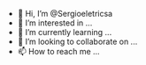 - 👋 Hi, I’m @Sergioeletricsa
- 👀 I’m interested in ...
- 🌱 I’m currently learning ...
- 💞️ I’m looking to collaborate on ...
- 📫 How to reach me ...

<!---
Sergioeletricsa/Sergioeletricsa is a ✨ special ✨ repository because its `README.md` (this file) appears on your GitHub profile.
You can click the Preview link to take a look at your changes.
--->
